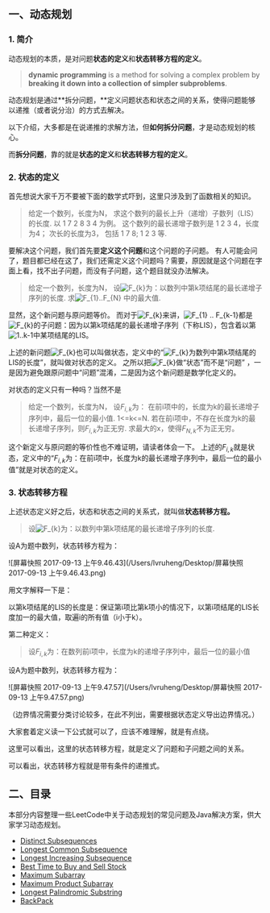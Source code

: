 ## 一、动态规划

### 1. 简介

动态规划的本质，是对问题**状态的定义**和**状态转移方程的定义**。

> **dynamic programming** is a method for solving a complex problem by **breaking it down into a collection of simpler subproblems**.

动态规划是通过**拆分问题，**定义问题状态和状态之间的关系，使得问题能够以递推（或者说分治）的方式去解决。

以下介绍，大多都是在说递推的求解方法，但**如何拆分问题**，才是动态规划的核心。

而**拆分问题**，靠的就是**状态的定义**和**状态转移方程的定义**。

### 2. 状态的定义

首先想说大家千万不要被下面的数学式吓到，这里只涉及到了函数相关的知识。

> 给定一个数列，长度为N，
> 求这个数列的最长上升（递增）子数列（LIS）的长度.
> 以
> 1 7 2 8 3 4
> 为例。
> 这个数列的最长递增子数列是 1 2 3 4，长度为4；
> 次长的长度为3， 包括 1 7 8; 1 2 3 等.

要解决这个问题，我们首先要**定义这个问题**和这个问题的子问题。
有人可能会问了，题目都已经在这了，我们还需定义这个问题吗？需要，原因就是这个问题在字面上看，找不出子问题，而没有子问题，这个题目就没办法解决。

> 给定一个数列，长度为N，
> 设![F_{k}](https://www.zhihu.com/equation?tex=F_%7Bk%7D)为：以数列中第k项结尾的最长递增子序列的长度.
> 求![F_{1}..F_{N}](https://www.zhihu.com/equation?tex=F_%7B1%7D..F_%7BN%7D) 中的最大值.

显然，这个新问题与原问题等价。
而对于![F_{k}](https://www.zhihu.com/equation?tex=F_%7Bk%7D)来讲，![F_{1} .. F_{k-1}](https://www.zhihu.com/equation?tex=F_%7B1%7D+..+F_%7Bk-1%7D)都是![F_{k}](https://www.zhihu.com/equation?tex=F_%7Bk%7D)的子问题：因为以第k项结尾的最长递增子序列（下称LIS），包含着以第![1..k-1](https://www.zhihu.com/equation?tex=1..k-1)中某项结尾的LIS。

上述的新问题![F_{k}](https://www.zhihu.com/equation?tex=F_%7Bk%7D)也可以叫做状态，定义中的“![F_{k}](https://www.zhihu.com/equation?tex=F_%7Bk%7D)为数列中第k项结尾的LIS的长度”，就叫做对状态的定义。
之所以把![F_{k}](https://www.zhihu.com/equation?tex=F_%7Bk%7D)做“状态”而不是“问题” ，一是因为避免跟原问题中“问题”混淆，二是因为这个新问题是数学化定义的。

对状态的定义只有一种吗？当然不是

> 给定一个数列，长度为N，
> 设$F_{i,k}$为：
> 在前i项中的，长度为k的最长递增子序列中，最后一位的最小值. 1<=k<=N.
> 若在前i项中，不存在长度为k的最长递增子序列，则$F_{i,k}$为正无穷.
> 求最大的x，使得$F_{N,k}$不为正无穷。

这个新定义与原问题的等价性也不难证明，请读者体会一下。
上述的$F_{i,k}$就是状态，定义中的“$F_{i,k}$为：在前i项中，长度为k的最长递增子序列中，最后一位的最小值”就是对状态的定义。

### 3. 状态转移方程

上述状态定义好之后，状态和状态之间的关系式，就叫做**状态转移方程。**

> 设![F_{k}](https://www.zhihu.com/equation?tex=F_%7Bk%7D)为：以数列中第k项结尾的最长递增子序列的长度.

设A为题中数列，状态转移方程为：

![屏幕快照 2017-09-13 上午9.46.43](/Users/lvruheng/Desktop/屏幕快照 2017-09-13 上午9.46.43.png)

用文字解释一下是：

以第k项结尾的LIS的长度是：保证第i项比第k项小的情况下，以第i项结尾的LIS长度加一的最大值，取遍i的所有值（i小于k）。

第二种定义：

> 设$F_{i,k}$为：在数列前i项中，长度为k的递增子序列中，最后一位的最小值

设A为题中数列，状态转移方程为：

![屏幕快照 2017-09-13 上午9.47.57](/Users/lvruheng/Desktop/屏幕快照 2017-09-13 上午9.47.57.png)

（边界情况需要分类讨论较多，在此不列出，需要根据状态定义导出边界情况。）

大家套着定义读一下公式就可以了，应该不难理解，就是有点绕。

这里可以看出，这里的状态转移方程，就是定义了问题和子问题之间的关系。

可以看出，状态转移方程就是带有条件的递推式。

## 二、目录

本部分内容整理一些LeetCode中关于动态规划的常见问题及Java解决方案，供大家学习动态规划。

- [Distinct Subsequences](/algorithm/LeetCode/Dynamic-Programming/Distinct-Subsequences.md)
- [Longest Common Subsequence](/algorithm/LeetCode/Dynamic-Programming/Longest-Common-Subsequence.md)
- [Longest Increasing Subsequence](/algorithm/LeetCode/Dynamic-Programming/Longest-Increasing-Subsequence.md)
- [Best Time to Buy and Sell Stock](/algorithm/LeetCode/Dynamic-Programming/stock.md)
- [Maximum Subarray](/algorithm/LeetCode/Dynamic-Programming/Maximum-Subarray.md)
- [Maximum Product Subarray](/algorithm/LeetCode/Dynamic-Programming/Maxmimum-Product-Subarray.md)
- [Longest Palindromic Substring](/algorithm/LeetCode/Dynamic-Programming/Longest-Palindromic-Substring.md)
- [BackPack](/algorithm/LeetCode/Dynamic-Programming/backpack.md)

